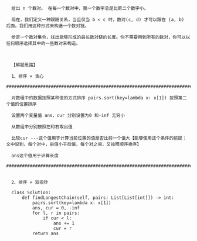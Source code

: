       给出 n 个数对。 在每一个数对中，第一个数字总是比第二个数字小。

      现在，我们定义一种跟随关系，当且仅当 b < c 时，数对(c, d) 才可以跟在 (a, b) 后面。我们用这种形式来构造一个数对链。

      给定一个数对集合，找出能够形成的最长数对链的长度。你不需要用到所有的数对，你可以以任何顺序选择其中的一些数对来构造。

      
      
      【解题思路】
      
      1、排序 + 贪心 
      ###########################################################################
      
      对数组中的数据按照某种值的方式排序 pairs.sort(key=lambda x: x[1]) 按照第二个值的位置排序
      
      设置两个变量值 ans，cur 分别设置为0 和-inf 无穷小
      
      从数组中分别按照左和右取出值
      
      比较cur ---这个值用于计算当前位置的值是否比前一个值大【能够使用这个条件的前提：文中说到，每个对中，前值小于后值，每个对之间，又按照顺序排序】
      
      ans这个值用于计算长度
      ###########################################################################
      
      
      2、排序 + 双指针

      class Solution:
          def findLongestChain(self, pairs: List[List[int]]) -> int:
              pairs.sort(key=lambda x: x[1])
              ans, cur = 0, -inf
              for l, r in pairs:
                  if cur < l:
                      ans += 1
                      cur = r
              return ans


